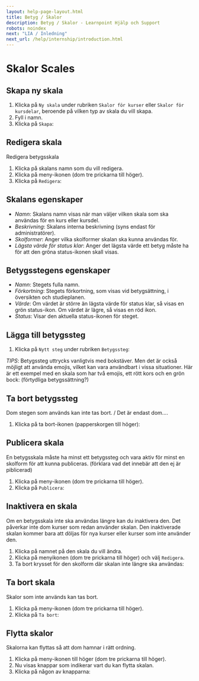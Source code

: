 ```yaml
---
layout: help-page-layout.html
title: Betyg / Skalor
description: Betyg / Skalor - Learnpoint Hjälp och Support
robots: noindex
next: "LIA / Inledning"
next_url: /help/internship/introduction.html
---
```


<h1>
    <span lang="sv">Skalor</span>
    <span lang="en">Scales</span>
</h1>

<!-- only-in-swedish.html -->

## Skapa ny skala

1. Klicka på `Ny skala` under rubriken `Skalor för kurser` eller `Skalor för kursdelar`, beroende på vilken typ av skala du vill skapa.
2. Fyll i namn.
3. Klicka på `Skapa`:

<!-- desktop-recording.html, { src: "_assets/create-scale.mp4", alt: "Skapa sny skala", theme: "light" } -->

## Redigera skala

Redigera betygsskala
1. Klicka på skalans namn som du vill redigera.
2. Klicka på meny-ikonen (dom tre prickarna till höger).
3. Klicka på `Redigera`:

<!-- desktop-screenshot.html, { src: "_assets/edit-scale.png", alt: "Redigera skala", theme: "light" } -->

## Skalans egenskaper

* *Namn*: Skalans namn visas när man väljer vilken skala som ska användas för en kurs eller kursdel.
* *Beskrivning*: Skalans interna beskrivning (syns endast för administratörer).
* *Skolformer*: Anger vilka skolformer skalan ska kunna användas för.
* *Lägsta värde för status klar*: Anger det lägsta värde ett betyg måste ha för att den gröna status-ikonen skall visas.

## Betygsstegens egenskaper

* *Namn*: Stegets fulla namn.
* *Förkortning*: Stegets förkortning, som visas vid betygsättning, i översikten och studieplanen.
* *Värde*: Om värdet är större än lägsta värde för status klar, så visas en grön status-ikon. Om värdet är lägre, så visas en röd ikon.
* *Status*: Visar den aktuella status-ikonen för steget.


## Lägga till betygssteg

1. Klicka på `Nytt steg` under rubriken `Betygssteg`:

<!-- desktop-recording.html, { src: "_assets/create-grading-step.mp4", alt: "Lägga till betygssteg", theme: "light" } -->

*TIPS*: Betygssteg uttrycks vanligtvis med bokstäver. Men det är också möjligt att använda emojis, vilket kan vara användbart i vissa situationer. Här är ett exempel med en skala som har två emojis, ett rött kors och en grön bock: (förtydliga betygssättning?)

<!-- desktop-screenshot.html, { src: "_assets/grading-steps.png", alt: "Emojis i betygssteg", theme: "light" } -->

## Ta bort betygssteg

Dom stegen som används kan inte tas bort. / Det är endast dom....

1. Klicka på ta bort-ikonen (papperskorgen till höger):

<!-- desktop-screenshot.html, { src: "_assets/remove-grading-step.png", alt: "Ta bort betygssteg", theme: "light" } -->


## Publicera skala

En betygsskala måste ha minst ett betygssteg och vara aktiv för minst en skolform för att kunna publiceras. (förklara vad det innebär att den ej är piblicerad)

1. Klicka på meny-ikonen (dom tre prickarna till höger).
2. Klicka på `Publicera`:


<!-- desktop-screenshot.html, { src: "_assets/publish-scale.png", alt: "Publicera skala", theme: "light" } -->

## Inaktivera en skala
Om en betygsskala inte ska användas längre kan du inaktivera den. Det påverkar inte dom kurser som redan använder skalan. Den inaktiverade skalan kommer bara att döljas för nya kurser eller kurser som inte använder den.

1. Klicka på namnet på den skala du vill ändra.
2. Klicka på menyikonen (dom tre prickarna till höger) och välj `Redigera`.
3. Ta bort krysset för den skolform där skalan inte längre ska användas:

<!-- desktop-recording.html, { src: "_assets/deactivate-scale.mp4", alt: "Inaktivera en skala", theme: "light" } -->



## Ta bort skala
Skalor som inte används kan tas bort.

1. Klicka på meny-ikonen (dom tre prickarna till höger).
2. Klicka på `Ta bort`:

<!-- desktop-screenshot.html, { src: "_assets/remove-scale.png", alt: "Ta bort skala", theme: "light" } -->


## Flytta skalor
Skalorna kan flyttas så att dom hamnar i rätt ordning.

1. Klicka på meny-ikonen till höger (dom tre prickarna till höger).
2. Nu visas knappar som indikerar vart du kan flytta skalan.
3. Klicka på någon av knapparna:

<!-- desktop-recording.html, { src: "_assets/move-scales.mp4", alt: "FLytta skala", theme: "light" } -->